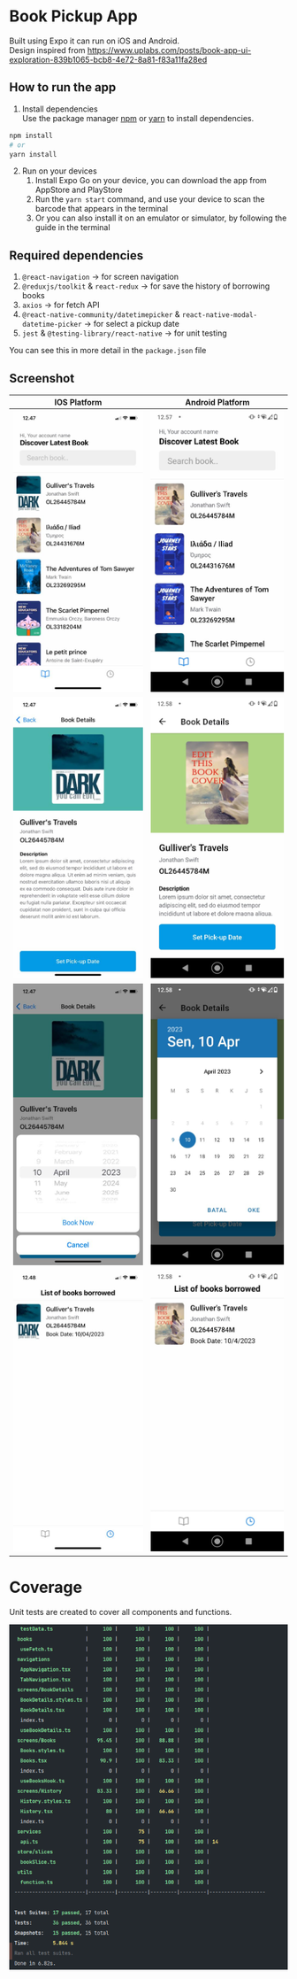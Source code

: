 # Book Pickup App

Built using Expo it can run on iOS and Android. <br>
Design inspired from https://www.uplabs.com/posts/book-app-ui-exploration-839b1065-bcb8-4e72-8a81-f83a11fa28ed

## How to run the app

1. Install dependencies <br>
Use the package manager [npm](https://nodejs.org/en) or [yarn](https://yarnpkg.com/) to install dependencies.

```bash
npm install
# or
yarn install
```
2. Run on your devices <br>
    1. Install Expo Go on your device, you can download the app from AppStore and PlayStore
   2. Run the `yarn start` command, and use your device to scan the barcode that appears in the terminal
   3. Or you can also install it on an emulator or simulator, by following the guide in the terminal

## Required dependencies
1. `@react-navigation` -> for screen navigation
2. `@reduxjs/toolkit` & `react-redux` -> for save the history of borrowing books
3. `axios` -> for fetch API
4. `@react-native-community/datetimepicker` & `react-native-modal-datetime-picker` -> for select a pickup date
5. `jest` & `@testing-library/react-native` -> for unit testing

You can see this in more detail in the `package.json` file

## Screenshot
| IOS Platform                                    | Android Platform                                        |
|-------------------------------------------------|---------------------------------------------------------|
| ![book-list](./book-list.jpeg?raw=true)         | ![book-list](./android-book-list.jpeg?raw=true)         |
| ![book-detail](./book-details.jpeg?raw=true)    | ![book-detail](./android-book-details.jpeg?raw=true)    |
| ![date-pickup](./pickup.jpeg?raw=true)          | ![date-pickup](./android-pickup.jpeg?raw=true)          |
| ![borrowed-list](./borrowed-list.jpeg?raw=true) | ![borrowed-list](./android-borrowed-list.jpeg?raw=true) |

# Coverage
Unit tests are created to cover all components and functions.

![coverage](./coverage.png?raw=true)
